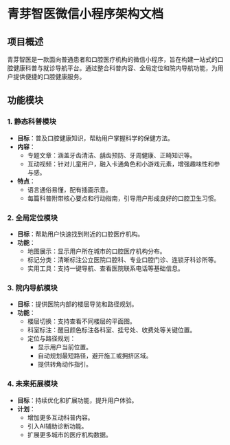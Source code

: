 # 青芽智医微信小程序架构文档

## 项目概述
青芽智医是一款面向普通患者和口腔医疗机构的微信小程序，旨在构建一站式的口腔健康科普与就诊导航平台。通过整合科普内容、全局定位和院内导航功能，为用户提供便捷的口腔健康服务。

## 功能模块

### 1. 静态科普模块
- **目标**：普及口腔健康知识，帮助用户掌握科学的保健方法。
- **内容**：
  - 专题文章：涵盖牙齿清洁、龋齿预防、牙周健康、正畸知识等。
  - 互动视频：针对儿童用户，融入卡通角色和小游戏元素，增强趣味性和参与感。
- **特点**：
  - 语言通俗易懂，配有插画示意。
  - 每篇科普附带核心要点和行动指南，引导用户形成良好的口腔卫生习惯。

### 2. 全局定位模块
- **目标**：帮助用户快速找到附近的口腔医疗机构。
- **功能**：
  - 地图展示：显示用户所在城市的口腔医疗机构分布。
  - 标记分类：清晰标注公立医院口腔科、专业口腔门诊、连锁牙科诊所等。
  - 实用工具：支持一键导航、查看医院联系电话等基础信息。

### 3. 院内导航模块
- **目标**：提供医院内部的楼层导览和路径规划。
- **功能**：
  - 楼层切换：支持查看不同楼层的平面图。
  - 科室标注：醒目颜色标注各科室、挂号处、收费处等关键位置。
  - 定位与路径规划：
    - 显示用户当前位置。
    - 自动规划最短路径，避开施工或拥挤区域。
    - 提供转角动作指引。

### 4. 未来拓展模块
- **目标**：持续优化和扩展功能，提升用户体验。
- **计划**：
  - 增加更多互动科普内容。
  - 引入AI辅助诊断功能。
  - 扩展更多城市的医疗机构数据。